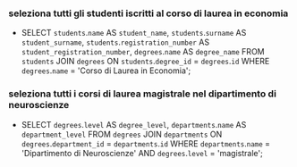 ### seleziona tutti gli studenti iscritti al corso di laurea in economia

- SELECT `students`.`name` AS `student_name`, `students`.`surname` AS `student_surname`, `students`.`registration_number` AS `student_registration_number`, `degrees`.`name` AS `degree_name` FROM `students` JOIN `degrees` ON `students`.`degree_id` = `degrees`.`id` WHERE `degrees`.`name` = 'Corso di Laurea in Economia';

### seleziona tutti i corsi di laurea magistrale nel dipartimento di neuroscienze

- SELECT `degrees`.`level` AS `degree_level`, `departments`.`name` AS `department_level` FROM `degrees` JOIN `departments` ON `degrees`.`department_id` = `departments`.`id` WHERE `departments`.`name` = 'Dipartimento di Neuroscienze' AND `degrees`.`level` =    'magistrale';

###